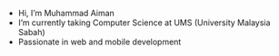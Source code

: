 
-  Hi, I’m Muhammad Aiman
-  I’m currently taking Computer Science at UMS (University Malaysia Sabah)
-  Passionate in web and mobile development




